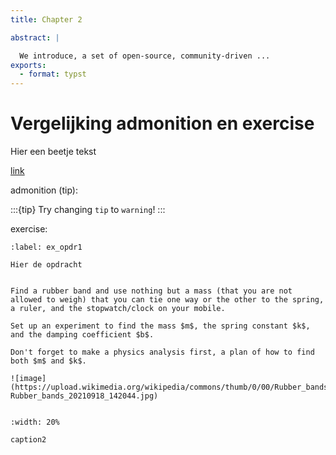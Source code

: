 ```yaml
---
title: Chapter 2

abstract: |

  We introduce, a set of open-source, community-driven ...
exports:
  - format: typst
---
```


# Vergelijking admonition en exercise

Hier een beetje tekst


[link](https://nos.nl)

admonition (tip): 

:::{tip}
Try changing `tip` to `warning`!
:::

exercise: 

```{exercise} Naam van de opdracht
:label: ex_opdr1

Hier de opdracht
```


```{experiment} Mass spring

Find a rubber band and use nothing but a mass (that you are not allowed to weigh) that you can tie one way or the other to the spring, a ruler, and the stopwatch/clock on your mobile.

Set up an experiment to find the mass $m$, the spring constant $k$, and the damping coefficient $b$.

Don't forget to make a physics analysis first, a plan of how to find both $m$ and $k$.

![image](https://upload.wikimedia.org/wikipedia/commons/thumb/0/00/Rubber_bands_20210918_142044.jpg/1200px-Rubber_bands_20210918_142044.jpg)


```

```{figure} fig2.png
:width: 20%

caption2
```
